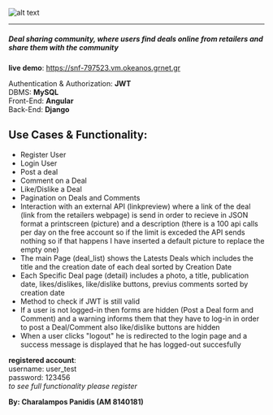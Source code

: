 
![alt text](https://i.imgur.com/L5ysbkC.png "Logo")
___
#####  Deal sharing community, where users find deals online from retailers and share them with the community
  **live demo**: https://snf-797523.vm.okeanos.grnet.gr 




  Authentication & Authorization: **JWT**  
  DBMS: **MySQL**  
  Front-End: **Angular**  
  Back-End: **Django**

Use Cases & Functionality:
------
* Register User
* Login User
* Post a deal
* Comment on a Deal
* Like/Dislike a Deal
* Pagination on Deals and Comments
* Interaction with an external API (linkpreview) where a link of the deal (link from the retailers webpage) is send in order to recieve in JSON format a printscreen (picture) and a description (there is a 100 api calls per day on the free account so if the limit is exceded the API sends nothing so if that happens I have inserted a default picture to replace the empty one)
* The main Page (deal_list) shows the Latests Deals which includes the title and the creation date of each deal sorted by Creation Date
* Each Specific Deal page (detail) includes a photo, a title, publication date, likes/dislikes, like/dislike buttons, previus comments sorted by creation date
* Method to check if JWT is still valid 
* If a user is not logged-in then forms are hidden (Post a Deal form and Comment) and a warning informs them that they have to log-in in order to post a Deal/Comment also like/dislike buttons are hidden 
* When a user clicks "logout" he is redirected to the login page and a success message is displayed that he has logged-out succesfully

**registered account**:  
  username: user_test     
  password: 123456  
  *to see full functionality please register*

**By: Charalampos Panidis (AM 8140181)**

